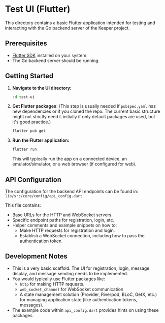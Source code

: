 # Test UI (Flutter)

This directory contains a basic Flutter application intended for testing and interacting with the Go backend server of the Keeper project.

## Prerequisites

-   [Flutter SDK](https://flutter.dev/docs/get-started/install) installed on your system.
-   The Go backend server should be running.

## Getting Started

1.  **Navigate to the UI directory:**
    ```bash
    cd test-ui
    ```

2.  **Get Flutter packages:**
    (This step is usually needed if `pubspec.yaml` has new dependencies or if you cloned the repo. The current basic structure might not strictly need it initially if only default packages are used, but it's good practice.)
    ```bash
    flutter pub get
    ```

3.  **Run the Flutter application:**
    ```bash
    flutter run
    ```
    This will typically run the app on a connected device, an emulator/simulator, or a web browser (if configured for web).

## API Configuration

The configuration for the backend API endpoints can be found in:
`lib/src/core/config/api_config.dart`

This file contains:
-   Base URLs for the HTTP and WebSocket servers.
-   Specific endpoint paths for registration, login, etc.
-   Helper comments and example snippets on how to:
    -   Make HTTP requests for registration and login.
    -   Establish a WebSocket connection, including how to pass the authentication token.

## Development Notes

-   This is a very basic scaffold. The UI for registration, login, message display, and message sending needs to be implemented.
-   You would typically use Flutter packages like:
    -   `http` for making HTTP requests.
    -   `web_socket_channel` for WebSocket communication.
    -   A state management solution (Provider, Riverpod, BLoC, GetX, etc.) for managing application state (like authentication tokens, messages).
-   The example code within `api_config.dart` provides hints on using these packages.
